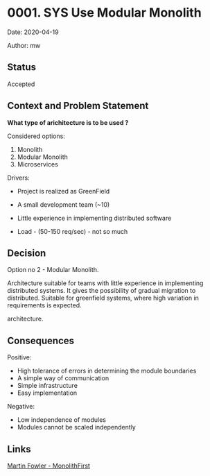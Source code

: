 <!--
***************************************************
wfl-adr-title:SYS Use Modular Monolith
wfl-adr-date:2020-04-19
wfl-adr-author:mw
***************************************************
-->
# 0001. SYS Use Modular Monolith

Date: 2020-04-19

Author: mw

## Status

Accepted

## Context and Problem Statement

**What type of arichitecture is to be used ?**

Considered options:

1. Monolith
2. Modular Monolith
3. Microservices

Drivers:
* Project is realized as GreenField
* A small development team (~10)
* Little experience in implementing distributed software 

* Load - (50-150 req/sec) - not so much

## Decision

Option no 2 - Modular Monolith. 

Architecture suitable for teams with little experience in implementing distributed systems. 
It gives the possibility of gradual migration to distributed. Suitable for  greenfield systems, where high variation in requirements is expected.
                                                              

 architecture.

## Consequences

Positive:
* High tolerance of errors in determining the module boundaries
* A simple way of communication
* Simple infrastructure
* Easy implementation

Negative:
* Low independence of modules
* Modules cannot be scaled independently


## Links

[Martin Fowler - MonolithFirst](https://martinfowler.com/bliki/MonolithFirst.html)